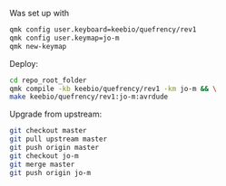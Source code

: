 Was set up with

```bash
qmk config user.keyboard=keebio/quefrency/rev1
qmk config user.keymap=jo-m
qmk new-keymap
```

Deploy:

```bash
cd repo_root_folder
qmk compile -kb keebio/quefrency/rev1 -km jo-m && \
make keebio/quefrency/rev1:jo-m:avrdude
```

Upgrade from upstream:

```bash
git checkout master
git pull upstream master
git push origin master
git checkout jo-m
git merge master
git push origin jo-m
```
